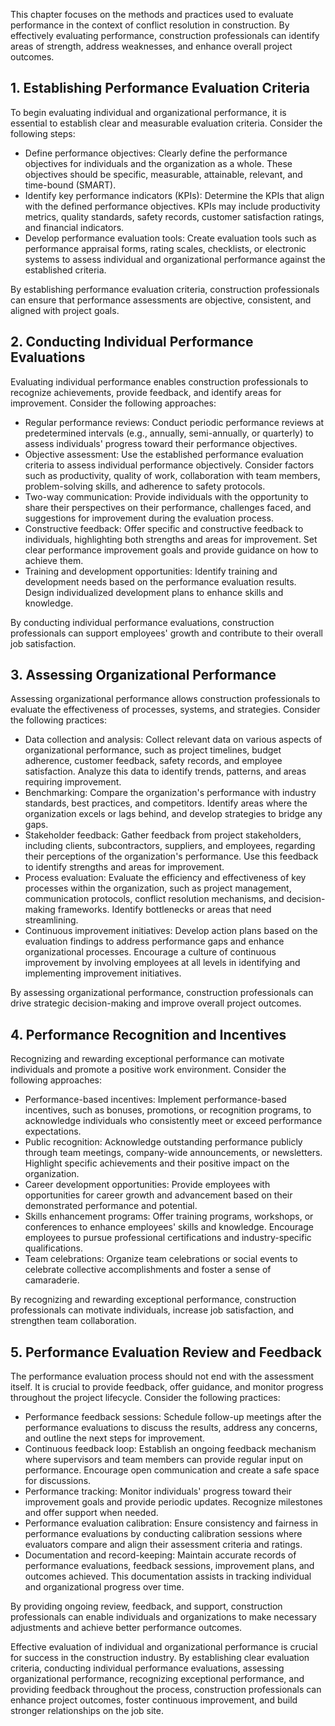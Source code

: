 
This chapter focuses on the methods and practices used to evaluate performance in the context of conflict resolution in construction. By effectively evaluating performance, construction professionals can identify areas of strength, address weaknesses, and enhance overall project outcomes.

## 1\. Establishing Performance Evaluation Criteria

To begin evaluating individual and organizational performance, it is essential to establish clear and measurable evaluation criteria. Consider the following steps:

- Define performance objectives: Clearly define the performance objectives for individuals and the organization as a whole. These objectives should be specific, measurable, attainable, relevant, and time-bound (SMART).
- Identify key performance indicators (KPIs): Determine the KPIs that align with the defined performance objectives. KPIs may include productivity metrics, quality standards, safety records, customer satisfaction ratings, and financial indicators.
- Develop performance evaluation tools: Create evaluation tools such as performance appraisal forms, rating scales, checklists, or electronic systems to assess individual and organizational performance against the established criteria.

By establishing performance evaluation criteria, construction professionals can ensure that performance assessments are objective, consistent, and aligned with project goals.

## 2\. Conducting Individual Performance Evaluations

Evaluating individual performance enables construction professionals to recognize achievements, provide feedback, and identify areas for improvement. Consider the following approaches:

- Regular performance reviews: Conduct periodic performance reviews at predetermined intervals (e.g., annually, semi-annually, or quarterly) to assess individuals' progress toward their performance objectives.
- Objective assessment: Use the established performance evaluation criteria to assess individual performance objectively. Consider factors such as productivity, quality of work, collaboration with team members, problem-solving skills, and adherence to safety protocols.
- Two-way communication: Provide individuals with the opportunity to share their perspectives on their performance, challenges faced, and suggestions for improvement during the evaluation process.
- Constructive feedback: Offer specific and constructive feedback to individuals, highlighting both strengths and areas for improvement. Set clear performance improvement goals and provide guidance on how to achieve them.
- Training and development opportunities: Identify training and development needs based on the performance evaluation results. Design individualized development plans to enhance skills and knowledge.

By conducting individual performance evaluations, construction professionals can support employees' growth and contribute to their overall job satisfaction.

## 3\. Assessing Organizational Performance

Assessing organizational performance allows construction professionals to evaluate the effectiveness of processes, systems, and strategies. Consider the following practices:

- Data collection and analysis: Collect relevant data on various aspects of organizational performance, such as project timelines, budget adherence, customer feedback, safety records, and employee satisfaction. Analyze this data to identify trends, patterns, and areas requiring improvement.
- Benchmarking: Compare the organization's performance with industry standards, best practices, and competitors. Identify areas where the organization excels or lags behind, and develop strategies to bridge any gaps.
- Stakeholder feedback: Gather feedback from project stakeholders, including clients, subcontractors, suppliers, and employees, regarding their perceptions of the organization's performance. Use this feedback to identify strengths and areas for improvement.
- Process evaluation: Evaluate the efficiency and effectiveness of key processes within the organization, such as project management, communication protocols, conflict resolution mechanisms, and decision-making frameworks. Identify bottlenecks or areas that need streamlining.
- Continuous improvement initiatives: Develop action plans based on the evaluation findings to address performance gaps and enhance organizational processes. Encourage a culture of continuous improvement by involving employees at all levels in identifying and implementing improvement initiatives.

By assessing organizational performance, construction professionals can drive strategic decision-making and improve overall project outcomes.

## 4\. Performance Recognition and Incentives

Recognizing and rewarding exceptional performance can motivate individuals and promote a positive work environment. Consider the following approaches:

- Performance-based incentives: Implement performance-based incentives, such as bonuses, promotions, or recognition programs, to acknowledge individuals who consistently meet or exceed performance expectations.
- Public recognition: Acknowledge outstanding performance publicly through team meetings, company-wide announcements, or newsletters. Highlight specific achievements and their positive impact on the organization.
- Career development opportunities: Provide employees with opportunities for career growth and advancement based on their demonstrated performance and potential.
- Skills enhancement programs: Offer training programs, workshops, or conferences to enhance employees' skills and knowledge. Encourage employees to pursue professional certifications and industry-specific qualifications.
- Team celebrations: Organize team celebrations or social events to celebrate collective accomplishments and foster a sense of camaraderie.

By recognizing and rewarding exceptional performance, construction professionals can motivate individuals, increase job satisfaction, and strengthen team collaboration.

## 5\. Performance Evaluation Review and Feedback

The performance evaluation process should not end with the assessment itself. It is crucial to provide feedback, offer guidance, and monitor progress throughout the project lifecycle. Consider the following practices:

- Performance feedback sessions: Schedule follow-up meetings after the performance evaluations to discuss the results, address any concerns, and outline the next steps for improvement.
- Continuous feedback loop: Establish an ongoing feedback mechanism where supervisors and team members can provide regular input on performance. Encourage open communication and create a safe space for discussions.
- Performance tracking: Monitor individuals' progress toward their improvement goals and provide periodic updates. Recognize milestones and offer support when needed.
- Performance evaluation calibration: Ensure consistency and fairness in performance evaluations by conducting calibration sessions where evaluators compare and align their assessment criteria and ratings.
- Documentation and record-keeping: Maintain accurate records of performance evaluations, feedback sessions, improvement plans, and outcomes achieved. This documentation assists in tracking individual and organizational progress over time.

By providing ongoing review, feedback, and support, construction professionals can enable individuals and organizations to make necessary adjustments and achieve better performance outcomes.

Effective evaluation of individual and organizational performance is crucial for success in the construction industry. By establishing clear evaluation criteria, conducting individual performance evaluations, assessing organizational performance, recognizing exceptional performance, and providing feedback throughout the process, construction professionals can enhance project outcomes, foster continuous improvement, and build stronger relationships on the job site.
